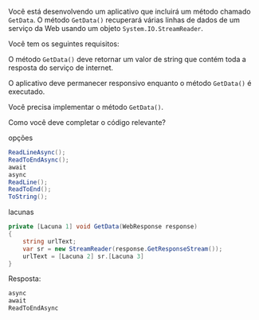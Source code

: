 ﻿Você está desenvolvendo um aplicativo que incluirá um método chamado `GetData`. O 
método `GetData()` recuperará várias linhas de dados de um serviço da Web usando um
objeto `System.IO.StreamReader`.

Você tem os seguintes requisitos:

O método `GetData()` deve retornar um valor de string que contém toda a resposta do
serviço de internet.

O aplicativo deve permanecer responsivo enquanto o método `GetData()` é executado.

Você precisa implementar o método `GetData()`.

Como você deve completar o código relevante?

opções

```csharp
ReadLineAsync();
ReadToEndAsync();
await
async
ReadLine();
ReadToEnd();
ToString();
```

lacunas

```csharp
private [Lacuna 1] void GetData(WebResponse response)
{
    string urlText;
    var sr = new StreamReader(response.GetResponseStream());
    urlText = [Lacuna 2] sr.[Lacuna 3]
}
```


Resposta:

```csharp
async
await
ReadToEndAsync
```